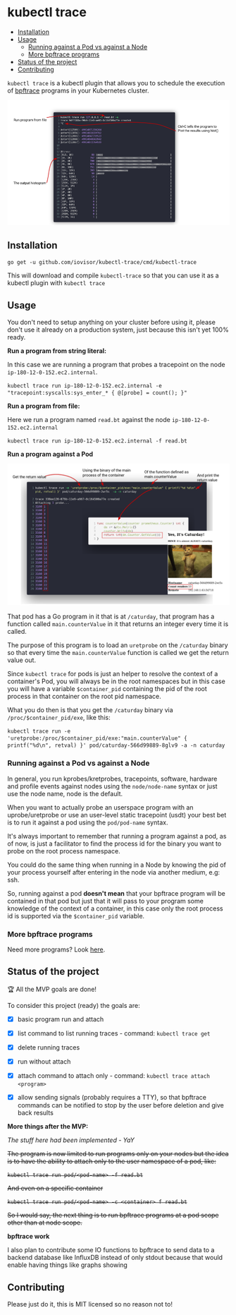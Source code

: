 # kubectl trace

<!-- toc -->

- [Installation](#installation)
- [Usage](#usage)
  * [Running against a Pod vs against a Node](#running-against-a-pod-vs-against-a-node)
  * [More bpftrace programs](#more-bpftrace-programs)
- [Status of the project](#status-of-the-project)
- [Contributing](#contributing)

<!-- tocstop -->

`kubectl trace` is a kubectl plugin that allows you to schedule the execution
of [bpftrace](https://github.com/iovisor/bpftrace) programs in your Kubernetes cluster.

![Screenshot showing the read.bt program for kubectl-trace](docs/img/intro.png)

## Installation

```
go get -u github.com/iovisor/kubectl-trace/cmd/kubectl-trace
```

This will download and compile `kubectl-trace` so that you can use it as a kubectl plugin with `kubectl trace`

## Usage

You don't need to setup anything on your cluster before using it, please don't use it already
on a production system, just because this isn't yet 100% ready.

**Run a program from string literal:**

In this  case we are running a program that probes a tracepoint
on the node `ip-180-12-0-152.ec2.internal`.

```
kubectl trace run ip-180-12-0-152.ec2.internal -e "tracepoint:syscalls:sys_enter_* { @[probe] = count(); }"
```


**Run a program from file:**

Here we run a program named `read.bt` against the node `ip-180-12-0-152.ec2.internal`

```
kubectl trace run ip-180-12-0-152.ec2.internal -f read.bt
```

**Run a program against a Pod**

![Screenshot showing the read.bt program for kubectl-trace](docs/img/pod.png)

That pod has a Go program in it that is at `/caturday`, that program has a function called `main.counterValue` in it that returns an integer
every time it is called.

The purpose of this program is to load an `uretprobe` on the `/caturday` binary so that every time the `main.counterValue` function is called
we get the return value out.

Since `kubectl trace` for pods is just an helper to resolve the context of a container's Pod, you will always be in the root namespaces
but in this case you will have a variable `$container_pid` containing the pid of the root process in that container on the root pid namespace.

What you do then is that you get the `/caturday` binary via `/proc/$container_pid/exe`, like this:

```
kubectl trace run -e 'uretprobe:/proc/$container_pid/exe:"main.counterValue" { printf("%d\n", retval) }' pod/caturday-566d99889-8glv9 -a -n caturday
```

### Running against a Pod vs against a Node

In general, you run kprobes/kretprobes, tracepoints, software, hardware and profile events against nodes using the `node/node-name` syntax or just use the
node name, node is the default.

When you want to actually probe an userspace program with an uprobe/uretprobe or use an user-level static tracepoint (usdt) your best
bet is to run it against a pod using the `pod/pod-name` syntax.

It's always important to remember that running a program against a pod, as of now, is just a facilitator to find the process id for the binary you want to probe
on the root process namespace.

You could do the same thing when running in a Node by knowing the pid of your process yourself after entering in the node via another medium, e.g: ssh.

So, running against a pod **doesn't mean** that your bpftrace program will be contained in that pod but just that it will pass to your program some
knowledge of the context of a container, in this case only the root process id is supported via the `$container_pid` variable.


### More bpftrace programs

Need more programs? Look [here](https://github.com/iovisor/bpftrace/tree/master/tools).

## Status of the project

:trophy: All the MVP goals are done!

To consider this project (ready) the goals are:

- [x] basic program run and attach
- [x] list command to list running traces - command: `kubectl trace get`
- [x] delete running traces
- [x] run without attach
- [x] attach command to attach only - command: `kubectl trace attach <program>`
- [x] allow sending signals (probably requires a TTY), so that bpftrace commands can be notified to stop by the user before deletion and give back results


**More things after the MVP:**

<i>The stuff here had been implemented - YaY</i>

<strike>The program is now limited to run programs only on your nodes but the idea is to have the ability to attach only to the user namespace of a pod, like:

```
kubectl trace run pod/<pod-name> -f read.bt
```

And even on a specific container

```
kubectl trace run pod/<pod-name> -c <container> f read.bt
```

So I would say, the next thing is to run bpftrace programs at a pod scope other than at node scope.</strike>

**bpftrace work**

I also plan to contribute some IO functions to bpftrace to send data to a backend database like InfluxDB instead of only stdout
because that would enable having things like graphs showing 

## Contributing

Please just do it, this is MIT licensed so no reason not to!
